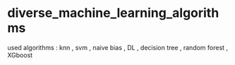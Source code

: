 # diverse_machine_learning_algorithms
used algorithms : knn , svm , naive bias , DL , decision tree , random forest , XGboost
